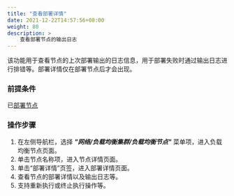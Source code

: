 ```yaml
---
title: "查看部署详情"
date: 2021-12-22T14:57:56+08:00
weight: 80
description: >
    查看部署节点的输出日志
---
```



该功能用于查看节点的上次部署输出的日志信息，用于部署失败时通过输出日志进行排错等。部署详情仅在部署节点后才会出现。

### 前提条件

已[部署节点](../deploy)

### 操作步骤

1. 在左侧导航栏，选择 **_"网络/负载均衡集群/负载均衡节点"_** 菜单项，进入负载均衡节点页面。
2. 单击节点名称项，进入节点详情页面。
2. 单击“部署详情”页签，进入部署详情页面。
3. 查看节点的部署详情以及输出日志等。
4. 支持重新执行或终止执行操作等。
